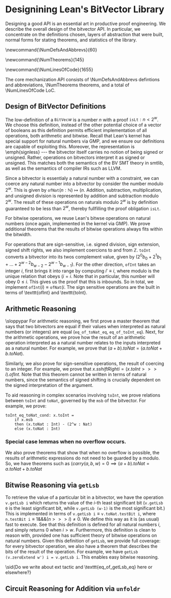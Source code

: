 # Designining Lean's BitVector Library

Designing a good API is an essential art in productive proof engineering.
We describe the overall design of the bitvector API.
In particular, we concentrate on the definitions chosen, layers of abstraction that were built,
normal forms for stating theorems, and statistics of the library.

<!---
$ lean4/lean4/src/Init/Data/BitVec $ grep -E "^(def|abbrev|protected def|private def) " *.lean | wc -l -->
\newcommand{\NumDefsAndAbbrevs}{60}
<!---
lean4/lean4/src/Init/Data/BitVec $ grep -E "^(theorem|private theorem) " *.lean | wc -l
-->
\newcommand{\NumTheorems}{145}

<!---
lean4/lean4/src/Init/Data/BitVec $ cloc . 
-->
\newcommand{\NumLinesOfCode}{1655}

The core mechanization API consists of \NumDefsAndAbbrevs defintions and abbreviations, \NumTheorems theorems, and a total of \NumLinesOfCode LoC. 

## Design of BitVector Definitions

The low-definition of a $\texttt{BitVec} w$ is a number $n$ with a proof $\texttt{isLt} : n < 2^w$.
We choose this definition, instead of the other potential choice of a vector of booleans as this definition permits efficient implementation of all operations, both arithmetic and bitwise. Recall that Lean's kernel has special support for natural numbers via GMP, and we ensure our definitions are capable of exploiting this.
Moreover, the representation is \emph{signless} --- the bitvector itself carries no notion of being signed or unsigned.
Rather, operations on bitvectors interpret it as signed or unsigned.
This matches both the semantics of the BV SMT theory in smtlib,
as well as the semantics of compiler IRs such as LLVM.


Since a bitvector is essentialy a natural number with a constraint, we can coerce any natural number
into a bitvector by consider the number modulo $2^w$.
This is given by $\texttt{ofNat} (n :  \mathbb N) \mapsto (n % 2^w) : \texttt{BitVec}~w$.
Addition, subtraction, multiplication, and unsigned division is represented by addition and subtraction modulo $2^w$.
The result of these operations on naturals modulo $2^w$ is by definition guaranteed to be less than $2^w$,
thereby fullfilling the proof obligation `isLt`.


For bitwise operations, we reuse Lean's bitwse operations on natural numbers (once again, implemented in the kernel via GMP). We prove additional theorems that the results of bitwise operations always fits within the bitwidth.

For operations that are sign-sensitive, i.e. signed division, sign extension, signed shift rights,
we also implement coercions to and from $\mathbb Z$. `toInt` converts a bitvector into its twos
complement value, given by $(2^0 b_0 + 2^1 b_1 + \dots + 2^{w-2} b_{w-2} - 2^{w-1} b_{w-1})$.
For the other direction, `ofInt` takes an integer $i$, first brings it into range by computing $i' \equiv i % 2^n$, where modulo is the unique relation that obeys $(i = i % 2^n + (i / 2^n) * 2^n)$. Note that in particular,
this number will obey $0 \leq i % 2^n < 2^n$.
This gives us the proof that this is inbounds. So in total, we implement $\texttt{ofInt}(i) \equiv \texttt{ofNat} (i % 2^n)$. The sign sensitive operations are the built in terms of \texttt{ofInt} and \texttt{toInt}.

## Arithmetic Reasoning

\sloppypar
For arithmetic reasoning, we first prove a master theorem that says that two bitvectors are equal if their values when interpreted as natural numbers (or integers) are equal (`eq_of_toNat_eq`, `eq_of_toInt_eq`).
Next, for the arithmetic operations, we prove how the result of an arithmetic operation interpreted
as a natural number relates to the inputs interpreted as a natural number. For example, we prove that
$(a + b).toNat = (a.toNat + b.toNat) % 2^w$.

Similarly, we also prove for sign-sensitive operations, the result of coercing to an integer.
For example, we prove that $x.sshiftRight i = (x.toInt >>> i).ofInt$.
Note that this theorem cannot be written in terms of natural numbers,
since the semantics of signed shifting is crucially dependent on the signed interpretation of the argument.

To aid reasoning in complex scenarios involving `toInt`,
we prove relations between `toInt` and `toNat`, governed by the `msb` of the bitvector.
For example, we prove:

<!-- TODO: move this into a large figure with all the key theorems. -->
```
toInt_eq_toNat_cond: x.toInt =
	if x.msb
	then (x.toNat : Int) - (2^w : Nat)
	else (x.toNat : Int)
```

### Special case lemmas when no overflow occurs.

We also prove theorems that show that when no overflow is possible, the results of arithmetic expressions
do not need to be guarded by a modulo. So, we have theorems such as $(carry(a, b, w) = 0 \implies (a + b).toNat = a.toNat + b.toNat$

## Bitwise Reasoning via `getLsb`

To retrieve the value of a particular bit in a bitvector, we have the operation `v.getLsb i` which returns the value of the $i$-th least significant bit (`v.getLsb 0` is the least significant bit, while `v.getLsb (w-1)` is the most significant bit.)
This is implemented in terms of $\texttt{v.getLsb i} \equiv \texttt{v.toNat.testBit i}$,
where $\texttt{n.testBit i} \equiv 1 \&\&\& (n >>> i) \neq 0$.
We define this way as it is (as usual) fast to execute.
See that this definition is defined for all natural numbers $i$, and simply returns $0$ when $i > w$.
Furthermore, this definition is clean to reason with, provided one has sufficient theory of bitwise operations on natural numbers.
Given this definition of `getLsb`, we provide full coverage: for every bitvector operation,
we also have a theorem that describes the bits of the result of the operation.
For example, we have `getLsb (v.zeroExtend w') i = v.getLsb i`.
This enables easy bitwise reasoning.

\sid{Do we write about ext tactic and \texttt{eq\_of\_getLsb\_eq} here or elsewhere?}

## Circuit Reasoning for Addition via `unfoldr`
